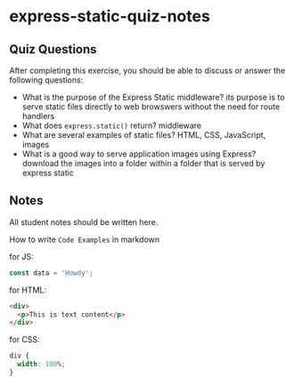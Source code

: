 # express-static-quiz-notes

## Quiz Questions

After completing this exercise, you should be able to discuss or answer the following questions:

- What is the purpose of the Express Static middleware?
  its purpose is to serve static files directly to web browswers without the need for route handlers
- What does `express.static()` return?
  middleware
- What are several examples of static files?
  HTML, CSS, JavaScript, images
- What is a good way to serve application images using Express?
  download the images into a folder within a folder that is served by express static

## Notes

All student notes should be written here.

How to write `Code Examples` in markdown

for JS:

```javascript
const data = 'Howdy';
```

for HTML:

```html
<div>
  <p>This is text content</p>
</div>
```

for CSS:

```css
div {
  width: 100%;
}
```
